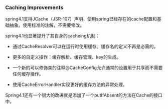 ### Caching Improvements

spring4.1支持JCache（JSR-107）声明，使用spring已经存在的cache配置和基础抽象。使用标准的注解，不需要修改。

spring4.1也显著提升了其自身的cacheing机制：

- 通过CacheResolver可以在运行时使用缓存。缓存名的定义不再是必需的。

- 更多的自定义操作：缓存解析、缓存管理、key的生成。

- 一个新的可以修饰类的注释@CacheConfig允许通常的设置用于共享而不需要任何缓存操作。

- 使用CacheErrorHandler实现更好的缓存方法的异常处理。

Spring4.1还有一个很大的改进就是添加了一个putIfAbsent的方法在Cache的接口中。